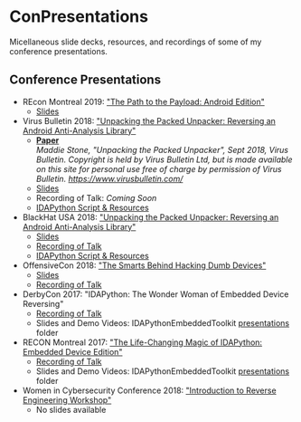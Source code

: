# ConPresentations
Micellaneous slide decks, resources, and recordings of some of my conference presentations.

## Conference Presentations
* REcon Montreal 2019: ["The Path to the Payload: Android Edition"](https://cfp.recon.cx/reconmtl2019/talk/TMHQGV/)
    + [Slides](REcon2019.PathToThePayload.pdf)<br/>
* Virus Bulletin 2018: ["Unpacking the Packed Unpacker: Reversing an Android Anti-Analysis Library"](https://www.virusbulletin.com/conference/vb2018/abstracts/unpacking-packed-unpacker-reversing-android-anti-analysis-library)
    + [**Paper**](VB2018.UnpackingThePackedUnpacker.Paper.pdf)<br/>
    *Maddie Stone, "Unpacking the Packed Unpacker", Sept 2018, Virus Bulletin. Copyright is held by Virus Bulletin
Ltd, but is made available on this site for personal use free of charge by permission of Virus
Bulletin. https://www.virusbulletin.com/*
    + [Slides](VB2018.UnpackingThePackedUnpacker.Slides.pdf) 
    + Recording of Talk: *Coming Soon*
    + [IDAPython Script & Resources](https://github.com/maddiestone/IDAPythonEmbeddedToolkit/tree/master/Android)
* BlackHat USA 2018: ["Unpacking the Packed Unpacker: Reversing an Android Anti-Analysis Library"](https://www.blackhat.com/us-18/briefings/schedule/#unpacking-the-packed-unpacker-reverse-engineering-an-android-anti-analysis-native-library-10795)
    + [Slides](https://i.blackhat.com/us-18/Thu-August-9/us-18-Stone-Unpacking-The-Packed-Unpacker.pdf)
    + [Recording of Talk](https://www.youtube.com/watch?v=s0Tqi7fuOSU)
    + [IDAPython Script & Resources](https://github.com/maddiestone/IDAPythonEmbeddedToolkit/tree/master/Android)
* OffensiveCon 2018: ["The Smarts Behind Hacking Dumb Devices"](https://www.offensivecon.org/speakers/2018/maddie-stone.html)
    + [Slides](OffensiveCon2018.SmartsBehindHackingDumbDevices.pdf)
    + [Recording of Talk](https://www.youtube.com/watch?v=yU1BrY1ZB2o)
* DerbyCon 2017: "IDAPython: The Wonder Woman of Embedded Device Reversing"
    + [Recording of Talk](http://www.irongeek.com/i.php?page=videos/derbycon7/t215-idapython-the-wonder-woman-of-embedded-device-reversing-maddie-stone)
    + Slides and Demo Videos: IDAPythonEmbeddedToolkit [presentations](https://github.com/maddiestone/IDAPythonEmbeddedToolkit/tree/master/presentations/) folder
* RECON Montreal 2017: ["The Life-Changing Magic of IDAPython: Embedded Device Edition"](https://recon.cx/2017/montreal/talks/idapython.html)
    + [Recording of Talk](https://recon.cx/media-archive/2017/mtl/recon2017-mtl-20-maddie-stone-The-Life-Changing-Magic-of-IDAPython-Embedded-Device-Edition.mp4)
    + Slides and Demo Videos: IDAPythonEmbeddedToolkit [presentations](https://github.com/maddiestone/IDAPythonEmbeddedToolkit/tree/master/presentations/) folder
* Women in Cybersecurity Conference 2018: ["Introduction to Reverse Engineering Workshop"](https://static1.squarespace.com/static/5985f3ae4c0dbf14605d1cbf/t/5a12fd17652dea6e842b6601/1511193886468/WiCyS_Program_2017.pdf)
    + No slides available

